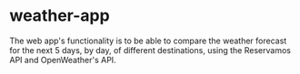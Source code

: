 # weather-app
The web app's functionality is to be able to compare the weather forecast for the next 5 days, by day, of different destinations, using the Reservamos API and OpenWeather's API.
